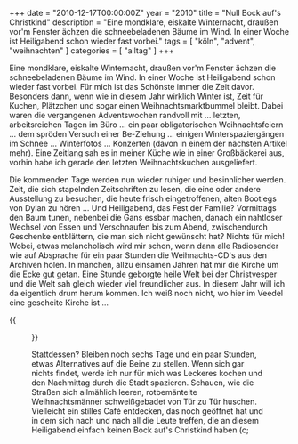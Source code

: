 +++
date = "2010-12-17T00:00:00Z"
year = "2010"
title = "Null Bock auf's Christkind"
description = "Eine mondklare, eiskalte Winternacht, draußen vor'm Fenster ächzen die schneebeladenen Bäume im Wind. In einer Woche ist Heiligabend schon wieder fast vorbei."
tags = [ "köln", "advent", "weihnachten" ]
categories = [ "alltag" ]
+++

Eine mondklare, eiskalte Winternacht, draußen vor'm Fenster ächzen die schneebeladenen Bäume im Wind. In einer Woche ist Heiligabend schon wieder fast vorbei. Für mich ist das Schönste immer die Zeit davor. Besonders dann, wenn wie in diesem Jahr wirklich Winter ist, Zeit für Kuchen, Plätzchen und sogar einen Weihnachtsmarktbummel bleibt. Dabei waren die vergangenen Adventswochen randvoll mit ... letzten, arbeitsreichen Tagen im Büro ... ein paar obligatorischen Weihnachtsfeiern ... dem spröden Versuch einer Be-Ziehung ... einigen Winterspaziergängen im Schnee ... Winterfotos ... Konzerten (davon in einem der nächsten Artikel mehr). Eine Zeitlang sah es in meiner Küche wie in einer Großbäckerei aus, vorhin habe ich gerade den letzten Weihnachtskuchen ausgeliefert.

Die kommenden Tage werden nun wieder ruhiger und besinnlicher werden. Zeit, die sich stapelnden Zeitschriften zu lesen, die eine oder andere Ausstellung zu besuchen, die heute frisch eingetroffenen, alten Bootlegs von Dylan zu hören ... Und Heiligabend, das Fest der Familie? Vormittags den Baum tunen, nebenbei die Gans essbar machen, danach ein nahtloser Wechsel von Essen und Verschnaufen bis zum Abend, zwischendurch Geschenke entblättern, die man sich nicht gewünscht hat? Nichts für mich! Wobei, etwas melancholisch wird mir schon, wenn dann alle Radiosender wie auf Absprache für ein paar Stunden die Weihnachts-CD's aus den Archiven holen. In manchen, allzu einsamen Jahren hat mir die Kirche um die Ecke gut getan. Eine Stunde geborgte heile Welt bei der Christvesper und die Welt sah gleich wieder viel freundlicher aus. In diesem Jahr will ich da eigentlich drum herum kommen. Ich weiß noch nicht, wo hier im Veedel eine gescheite Kirche ist ...

{{<figure src="/images/2010/20101130-195941-002.png" title="Krippenspiel auf dem Grande Place in Brüssel">}}

Stattdessen? Bleiben noch sechs Tage und ein paar Stunden, etwas Alternatives auf die Beine zu stellen. Wenn sich gar nichts findet, werde ich nur für mich was Leckeres kochen und den Nachmittag durch die Stadt spazieren. Schauen, wie die Straßen sich allmählich leeren, rotbemäntelte Weihnachtsmänner schweißgebadet von Tür zu Tür huschen. Vielleicht ein stilles Café entdecken, das noch geöffnet hat und in dem sich nach und nach all die Leute treffen, die an diesem Heiligabend einfach keinen Bock auf's Christkind haben (c;
